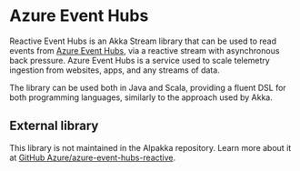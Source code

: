 # Azure Event Hubs

Reactive Event Hubs is an Akka Stream library that can be used to read events from [Azure Event Hubs](https://azure.microsoft.com/en-us/services/event-hubs/), via a reactive stream with asynchronous back pressure. Azure Event Hubs is a service used to scale telemetry ingestion from websites, apps, and any streams of data.

The library can be used both in Java and Scala, providing a fluent DSL for both programming languages, similarly to the approach used by Akka.


## External library

This library is not maintained in the Alpakka repository.
Learn more about it at [GitHub Azure/azure-event-hubs-reactive](https://github.com/Azure/azure-event-hubs-reactive).

